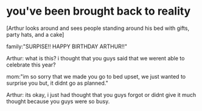 # you've been brought back to reality

[Arthur looks around and sees people standing around his bed with gifts, party hats, and a cake]

family:"SURPISE!! HAPPY BIRTHDAY ARTHUR!!"

Arthur: what is this? i thought that you guys said that we werent able to celebrate this year?

mom:"im so sorry that we made you go to bed upset, we just wanted to surprise you but, it didnt go as planned."

Arthur: its okay, i just had thought that you guys forgot or didnt give it much thought because you guys were so busy.


